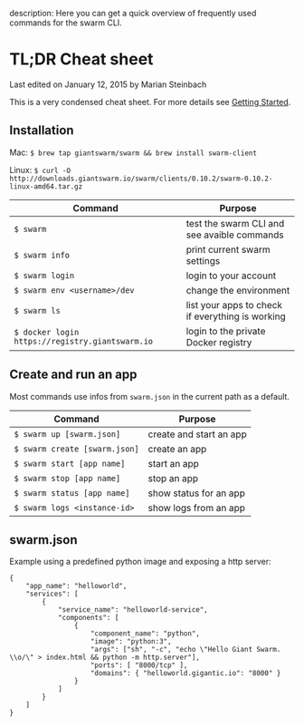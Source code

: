 description: Here you can get a quick overview of frequently used commands for the swarm CLI.

# TL;DR Cheat sheet

<p class="lastmod">Last edited on January 12, 2015 by Marian Steinbach</p>


This is a very condensed cheat sheet. For more details see [Getting Started](gettingstarted.md).

## Installation

Mac: `$ brew tap giantswarm/swarm && brew install swarm-client`

Linux: `$ curl -O http://downloads.giantswarm.io/swarm/clients/0.10.2/swarm-0.10.2-linux-amd64.tar.gz`

Command       | Purpose
------------- | -------------
`$ swarm`     | test the swarm CLI and see avaible commands
`$ swarm info` | print current swarm settings
`$ swarm login` | login to your account 
`$ swarm env <username>/dev` | change the environment
`$ swarm ls` | list your apps to check if everything is working
`$ docker login https://registry.giantswarm.io` | login to the private Docker registry

## Create and run an app

Most commands use infos from `swarm.json` in the current path as a default.

Command                          | Purpose
-------------------------------- | -------------
`$ swarm up [swarm.json]`        | create and start an app
`$ swarm create [swarm.json]`    | create an app
`$ swarm start [app name]`       | start an app
`$ swarm stop [app name]`        | stop an app
`$ swarm status [app name]`      | show status for an app
`$ swarm logs <instance-id>`     | show logs from an app

## swarm.json

Example using a predefined python image and exposing a http server:

    {
        "app_name": "helloworld",
        "services": [
            {
                "service_name": "helloworld-service",
                "components": [
                    {
                        "component_name": "python",
                        "image": "python:3",
                        "args": ["sh", "-c", "echo \"Hello Giant Swarm. \\o/\" > index.html && python -m http.server"],
                        "ports": [ "8000/tcp" ],
                        "domains": { "helloworld.gigantic.io": "8000" }
                    }
                ]
            }
        ]
    }
